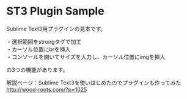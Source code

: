 ST3 Plugin Sample
====================

Sublime Text3用プラグインの見本です。  
  
・選択範囲をstrongタグで加工  
・カーソル位置にbrを挿入  
・コンソールを開いてサイズを入力し、カーソル位置にimgを挿入  
   
の3つの機能があります。  
  
解説ページ：Sublime Text3を使いはじめたのでプラグインも作ってみた  
http://wood-roots.com/?p=1025